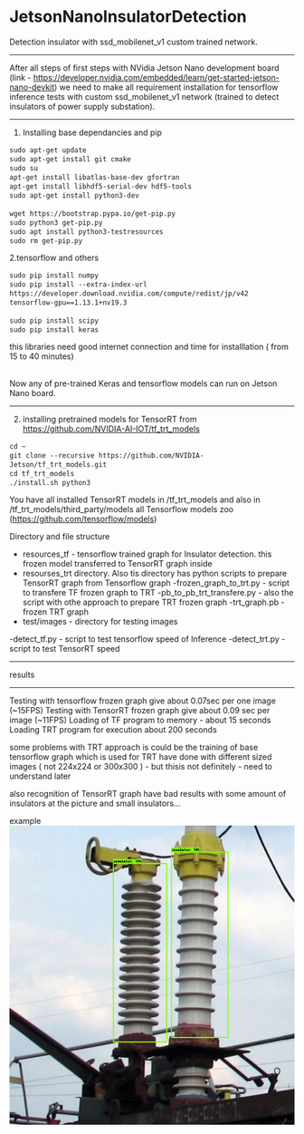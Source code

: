 # JetsonNanoInsulatorDetection
Detection insulator with ssd_mobilenet_v1 custom trained network.
***
After all steps of first steps with NVidia Jetson Nano development board (link - https://developer.nvidia.com/embedded/learn/get-started-jetson-nano-devkit) we need to make all requirement installation for tensorflow inference tests with custom ssd_mobilenet_v1 network (trained to detect insulators of power supply substation).
***
1. Installing base dependancies and pip
```
sudo apt-get update
sudo apt-get install git cmake
sudo su
apt-get install libatlas-base-dev gfortran
apt-get install libhdf5-serial-dev hdf5-tools
sudo apt-get install python3-dev

wget https://bootstrap.pypa.io/get-pip.py
sudo python3 get-pip.py
sudo apt install python3-testresources
sudo rm get-pip.py
```
2.tensorflow and others
```
sudo pip install numpy
sudo pip install --extra-index-url https://developer.download.nvidia.com/compute/redist/jp/v42 tensorflow-gpu==1.13.1+nv19.3

sudo pip install scipy
sudo pip install keras
```
this libraries need good internet connection and time for installlation ( from 15 to 40 minutes) <br/><br/>

Now any of pre-trained Keras and tensorflow models can run on Jetson Nano board.
***
2. installing pretrained models for TensorRT from https://github.com/NVIDIA-AI-IOT/tf_trt_models
```
cd ~
git clone --recursive https://github.com/NVIDIA-Jetson/tf_trt_models.git
cd tf_trt_models
./install.sh python3
```
You have all installed TensorRT models in /tf_trt_models and also in /tf_trt_models/third_party/models all Tensorflow models zoo (https://github.com/tensorflow/models)

Directory and file structure
- resources_tf - tensorflow trained graph for Insulator detection.
  this frozen model transferred to TensorRT graph inside
- resourses_trt directory. Also tis directory has python scripts to prepare TensorRT graph from Tensorflow graph
  -frozen_graph_to_trt.py - script to transfere TF frozen graph to TRT
  -pb_to_pb_trt_transfere.py - also the script with othe approach to prepare TRT frozen graph
  -trt_graph.pb - frozen TRT graph
- test/images - directory for testing images

-detect_tf.py - script to test tensorflow speed of Inference
-detect_trt.py - script to  test TensorRT speed

***
results
***
Testing with tensorflow frozen graph give about 0.07sec per one image (~15FPS)
Testing with TensorRT frozen graph give about 0.09 sec per image (~11FPS)
Loading of TF program to memory - about 15 seconds
Loading TRT program for execution about 200 seconds

some problems with TRT approach is could be the training of base tensorflow graph which is used for TRT have done with different sized images ( not 224x224 or 300x300 ) - but thisis not definitely - need to understand later

also recognition of TensorRT graph have bad results with some amount of insulators  at the picture and small insulators...


example
![insulators detected](test/images/result.png)
